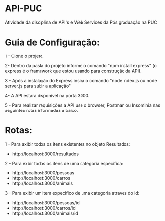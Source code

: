 # API-PUC
Atividade da disciplina de API's e Web Services da Pós graduação na PUC

# Guia de Configuração:

1 - Clone o projeto.

2- Dentro da pasta do projeto informe o comando "npm install express" (o express é o framework que estou usando para construção da API).

3 - Após a instalação do Express insira o comando "node index.js ou node server.js para subir a aplicação"

4- A API estara disponível na porta 3000.

5 - Para realizar requisições a API use o browser, Postman ou Insominia nas seguintes rotas informadas a baixo:

# Rotas:
1 - Para axibir todos os itens existentes no objeto Resultados: 
* http://localhost:3000/resultados

2 - Para exbir todos os itens de uma categoria especifica:
* http://localhost:3000/pessoas
* http://localhost:3000/carros
* http://localhost:3000/animais

3 - Para exibir um item expecifico de uma categoria atraves do id:
* http://localhost:3000/pessoas/id
* http://localhost:3000/carros/id
* http://localhost:3000/animais/id

